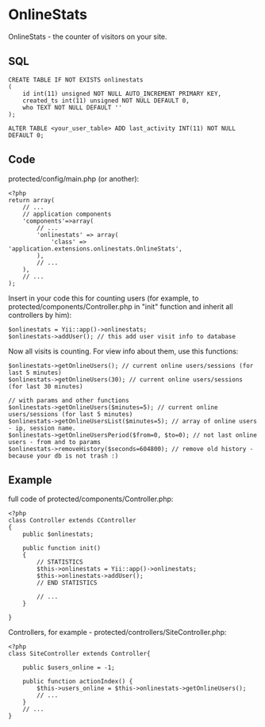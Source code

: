 OnlineStats
===========

OnlineStats - the counter of visitors on your site.

SQL
---

    CREATE TABLE IF NOT EXISTS onlinestats
    (
        id int(11) unsigned NOT NULL AUTO_INCREMENT PRIMARY KEY,
        created_ts int(11) unsigned NOT NULL DEFAULT 0,
        who TEXT NOT NULL DEFAULT ''
    );

    ALTER TABLE <your_user_table> ADD last_activity INT(11) NOT NULL DEFAULT 0;

Code
----

protected/config/main.php (or another):

    <?php
    return array(
        // ...
    	// application components
    	'components'=>array(
            // ...
            'onlinestats' => array(
                'class' => 'application.extensions.onlinestats.OnlineStats',
            ),
            // ...
    	),
    	// ...
    );


Insert in your code this for counting users (for example, to protected/components/Controller.php in "init" function and
inherit all controllers by him):

    $onlinestats = Yii::app()->onlinestats;
    $onlinestats->addUser(); // this add user visit info to database

Now all visits is counting. For view info about them, use this functions:

    $onlinestats->getOnlineUsers(); // current online users/sessions (for last 5 minutes)
    $onlinestats->getOnlineUsers(30); // current online users/sessions (for last 30 minutes)

    // with params and other functions
    $onlinestats->getOnlineUsers($minutes=5); // current online users/sessions (for last 5 minutes)
    $onlinestats->getOnlineUsersList($minutes=5); // array of online users - ip, session name.
    $onlinestats->getOnlineUsersPeriod($from=0, $to=0); // not last online users - from and to params
    $onlinestats->removeHistory($seconds=604800); // remove old history - because your db is not trash :)

Example
---------

full code of protected/components/Controller.php:

    <?php
    class Controller extends CController
    {
        public $onlinestats;

        public function init()
        {
            // STATISTICS
            $this->onlinestats = Yii::app()->onlinestats;
            $this->onlinestats->addUser();
            // END STATISTICS

            // ...
        }

    }

Controllers, for example - protected/controllers/SiteController.php:

    <?php
    class SiteController extends Controller{

        public $users_online = -1;

        public function actionIndex() {
            $this->users_online = $this->onlinestats->getOnlineUsers();
            // ...
        }
        // ...
    }
